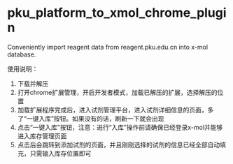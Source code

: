 # pku\_platform\_to\_xmol\_chrome\_plugin

Conveniently import reagent data from reagent.pku.edu.cn into x-mol database.

使用说明：

1. 下载并解压
2. 打开chrome扩展管理，开启开发者模式，加载已解压的扩展，选择解压的位置
3. 加载扩展程序完成后，进入试剂管理平台，进入试剂详细信息的页面，多了“一键入库”按钮。如果没有的话，刷新一下就会出现
4. 点击“一键入库”按钮，注意：进行“入库”操作前请确保已经登录x-mol并能够进入库存管理页面
5. 点击后会跳转到添加试剂的页面，并且刚刚选择的试剂的信息已经全部自动填充，只需输入库存位置即可



